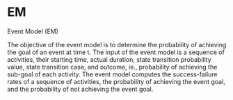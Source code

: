 # EM
Event Model (EM)

The objective of the event model is to determine the probability of achieving the goal of an event at time t. The input of the event model is a sequence of activities, their starting time, actual duration, state transition probability value, state transition case, and outcome, ie., probability of achieving the sub-goal of each activity. The event model computes the success-failure rates of a sequence of activities, the probability of achieving the event goal, and the probability of not achieving the event goal.
